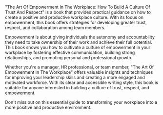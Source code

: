 "The Art Of Empowerment In The Workplace: How To Build A Culture Of Trust And Respect" is a book that provides practical guidance on how to create a positive and productive workplace culture. With its focus on empowerment, this book offers strategies for developing greater trust, respect, and collaboration among team members.

Empowerment is about giving individuals the autonomy and accountability they need to take ownership of their work and achieve their full potential. This book shows you how to cultivate a culture of empowerment in your workplace by fostering effective communication, building strong relationships, and promoting personal and professional growth.

Whether you're a manager, HR professional, or team member, "The Art Of Empowerment In The Workplace" offers valuable insights and techniques for improving your leadership skills and creating a more engaged and motivated workforce. With its clear and accessible writing style, this book is suitable for anyone interested in building a culture of trust, respect, and empowerment.

Don't miss out on this essential guide to transforming your workplace into a more positive and productive environment.
